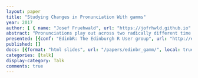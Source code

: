 ```yaml
---
layout: paper
title: "Studying Changes in Pronunciation With gamms"
year: 2017
author: [ { name: "Josef Fruehwald", url: "https://jofrhwld.github.io" }]
abstract: "Pronunciations play out across two radically different time scales. The first is on the order of milliseconds, from the beginning of pronouncing a speech sound to the end, during which your tongue and other articulators carry out carefully detailed and coordinated gestures. The second is across generational time, as the conventional pronunciation of some sounds very gradually shifts. In this talk, I’ll be presenting work I have recently been doing to try to model and understand these two time domains of pronunciation simultaneously using generalized additive mixed effects models (gamms). I’ll briefly cover how it is possible to engage in this kind of research through the use of archival recordings, how to specify a gamm model to account for the random effects structure and autocorrelation of measurements, and (if there’s time) how to simulate samples from the posterior to estimate credible intervals for parameters of interest."
presented: [{conf: "EdinbR: The Edinburgh R User group", url: "http://edinbr.org/edinbr/2017/10/10/october-meeting.html"} ]
published: []
docs: [{format: "html slides", url: "/papers/edinbr_gamm/", local: true }]
categories: [talk]
display-category: Talk
comments: true
---
```

